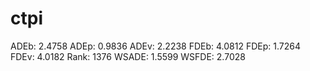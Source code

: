 # ctpi

ADEb: 2.4758
ADEp: 0.9836
ADEv: 2.2238
FDEb: 4.0812
FDEp: 1.7264
FDEv: 4.0182
Rank: 1376
WSADE: 1.5599
WSFDE: 2.7028